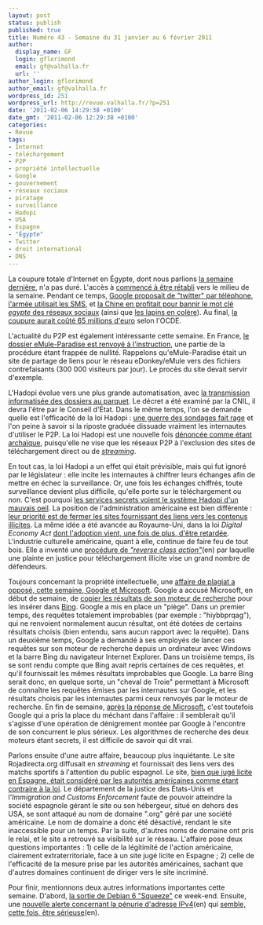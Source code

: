```yaml
---
layout: post
status: publish
published: true
title: Numéro 43 - Semaine du 31 janvier au 6 février 2011
author:
  display_name: GF
  login: gflorimond
  email: gf@valhalla.fr
  url: ''
author_login: gflorimond
author_email: gf@valhalla.fr
wordpress_id: 251
wordpress_url: http://revue.valhalla.fr/?p=251
date: '2011-02-06 14:29:38 +0100'
date_gmt: '2011-02-06 12:29:38 +0100'
categories:
- Revue
tags:
- Internet
- téléchargement
- P2P
- propriété intellectuelle
- Google
- gouvernement
- réseaux sociaux
- piratage
- surveillance
- Hadopi
- USA
- Espagne
- "Égypte"
- Twitter
- droit international
- DNS
---
```

<p>La coupure totale d'Internet en Égypte, dont nous parlions <a href="http://revue.valhalla.fr/numeros/42/">la semaine dernière</a>, n'a pas duré. L'accès à <a href="http://www.lemondeinformatique.fr/actualites/lire-l-egypte-de-retour-sur-internet-32800.html">commencé à être rétabli</a> vers le milieu de la semaine. Pendant ce temps, <a href="http://www.lemonde.fr/tiny/1473336/">Google proposait de "twitter" par téléphone</a>, <a href="http://www.numerama.com/magazine/17959-en-egypte-l-armee-et-le-gouvernement-auraient-recours-aux-sms.html">l'armée utilisait les SMS</a>, et <a href="http://www.lemonde.fr/tiny/1472887/">la Chine en profitait pour bannir le mot clé <i>egypte</i> des réseaux sociaux</a> (ainsi que <a href="http://www.rue89.com/chinatown/2011/01/30/la-censure-chinoise-chasse-les-lapins-en-colere-du-web-187272">les lapins en colère</a>).  Au final, <a href="http://www.numerama.com/magazine/17968-la-coupure-du-net-en-eacutegypte-a-coute-65-millions-d-euros.html">la coupure aurait coûté 65 millions d'euro</a> selon l'OCDE.</p>
<p>L'actualité du P2P est également intéressante cette semaine. En France, <a href="http://www.lemonde.fr/tiny/1473316/">le dossier eMule-Paradise est renvoyé à l'instruction</a>, une partie de la procédure étant frappée de nullité. Rappelons qu'eMule-Paradise était un site de partage de liens pour le réseau eDonkey/eMule vers des fichiers contrefaisants (300 000 visiteurs par jour). Le procès du site devait servir d'exemple.</p>
<p>L'Hadopi évolue vers une plus grande automatisation, avec <a href="http://www.numerama.com/magazine/17944-hadopi-vers-un-decret-pour-la-transmission-informatisee-aux-parquets.html">la transmission informatisée des dossiers au parquet</a>. Le décret a été examiné par la CNIL, il devra l'être par le Conseil d'État. Dans le même temps, l'on se demande quelle est l'efficacité de la loi Hadopi : <a href="http://www.zdnet.fr/blogs/digital-jukebox/guerre-des-sondages-autour-du-p2p-et-de-l-impact-d-hadopi-39757952.htm">une guerre des sondages fait rage</a> et l'on peine à savoir si la riposte graduée dissuade vraiment les internautes d'utiliser le P2P. La loi Hadopi est une nouvelle fois <a href="http://www.numerama.com/magazine/17957-l-archaiumlsme-de-l-hadopi-inquiete-un-depute-de-l-ump.html">dénoncée comme étant archaïque</a>, puisqu'elle ne vise que les réseaux P2P à l'exclusion des sites de téléchargement direct ou de <a href="http://www.lemonde.fr/tiny/1472942/"><i>streaming</i></a>. </p>
<p>En tout cas, la loi Hadopi a un effet qui était prévisible, mais qui fut ignoré par le législateur : elle incite les internautes à chiffrer leurs échanges afin de mettre en échec la surveillance. Or, une fois les échanges chiffrés, toute surveillance devient plus difficile, qu'elle porte sur le téléchargement ou non. C'est pourquoi <a href="http://bugbrother.blog.lemonde.fr/2011/02/04/les-services-de-renseignement-ne-disent-pas-merci-a-lhadopi">les services secrets voient le système Hadopi d'un mauvais oeil</a>. La position de l'administration américaine est bien différente : <a href="http://pro.clubic.com/legislation-loi-internet/propriete-intellectuelle/actualite-395062-contrefacons-piratage-pros-devoilent-strategies.html">leur priorité est de fermer les sites fournissant des liens vers les contenus illicites</a>. La même idée a été avancée au Royaume-Uni, dans la loi <i>Digital Economy Act</i> <a href="http://www.numerama.com/magazine/17949-la-digital-economy-act-subit-un-nouveau-retard.html">dont l'adoption vient, une fois de plus, d'être retardée</a>. L'industrie culturelle américaine, quant à elle, continue de faire feu de tout bois. Elle a inventé une <a href="http://arstechnica.com/tech-policy/news/2011/02/reverse-class-action-its-the-latest-tactic-in-the-p2p-wars.ars">procédure de <i>"reverse class action"</i></a><span class="lang">(en)</span> par laquelle une plainte en justice pour téléchargement illicite vise un grand nombre de défendeurs.</p>
<p>Toujours concernant la propriété intellectuelle, une <a href="http://www.pcinpact.com/actu/news/61680-bing-google-vol-resultat-recherche-accusation.htm">affaire de plagiat a opposé, cette semaine, Google et Microsoft</a>. Google a accusé Microsoft, en début de semaine, de <a href="http://www.lemonde.fr/tiny/1473845/">copier les résultats de son moteur de recherche</a> pour les insérer dans <a href="http://www.bing.com/">Bing</a>. Google a mis en place un "piège". Dans un premier temps, des requêtes totalement improbables (par exemple : "hiybbprqag"), qui ne renvoient normalement aucun résultat, ont été dotées de certains résultats choisis (bien entendu, sans aucun rapport avec la requête). Dans un deuxième temps, Google a demandé à ses employés de lancer ces requêtes sur son moteur de recherche depuis un ordinateur avec Windows et la barre Bing du navigateur Internet Explorer. Dans un troisième temps, ils se sont rendu compte que Bing avait repris certaines de ces requêtes, et qu'il fournissait les mêmes résultats improbables que Google. La barre Bing serait donc, en quelque sorte, un "cheval de Troie" permettant à Microsoft de connaître les requêtes émises par les internautes sur Google, et les résultats choisis par les internautes parmi ceux renvoyés par le moteur de recherche. En fin de semaine, <a href="http://www.lemondeinformatique.fr/actualites/lire-google-taxe-d-hypocrisie-quand-il-accuse-microsoft-de-le-copier-32815.html">après la réponse de Microsoft</a>, c'est toutefois Google qui a pris la place du méchant dans l'affaire : il semblerait qu'il s'agisse d'une opération de dénigrement montée par Google à l'encontre de son concurrent le plus sérieux. Les algorithmes de recherche des deux moteurs étant secrets, il est difficile de savoir qui dit vrai.</p>
<p>Parlons ensuite d'une autre affaire, beaucoup plus inquiétante. Le site Rojadirecta.org diffusait en <i>streaming</i> et fournissait des liens vers des matchs sportifs à l'attention du public espagnol. Le site, <a href="http://www.numerama.com/magazine/17946-rojadirecta-juge-legal-en-espagne-saisi-par-les-usa-maj.html">bien que jugé licite en Espagne, était considéré par les autorités américaines comme étant contraire à la loi</a>. Le département de la justice des États-Unis et l'<i>Immigration and Customs Enforcement</i> faute de pouvoir atteindre la société espagnole gérant le site ou son hébergeur, situé en dehors des USA, se sont attaqué au nom de domaine ".org" géré par une société américaine. Le nom de domaine a donc été désactivé, rendant le site inaccessible pour un temps. Par la suite, d'autres noms de domaine ont pris le relai, et le site a retrouvé sa visibilité sur le réseau. L'affaire pose deux questions importantes : 1) celle de la légitimité de l'action américaine, clairement extraterritoriale, face à un site jugé licite en Espagne ; 2) celle de l'efficacité de la mesure prise par les autorités américaines, sachant que d'autres domaines continuent de diriger vers le site incriminé.</p>
<p>Pour finir, mentionnons deux autres informations importantes cette semaine. D'abord, <a href="http://linuxfr.org/2011/02/06/27768.html">la sortie de Debian 6 "Squeeze"</a> ce week-end. Ensuite, une <a href="http://arstechnica.com/tech-policy/news/2011/02/river-of-ipv4-addresses-officially-runs-dry.ars">nouvelle alerte concernant la pénurie d'adresse IPv4</a><span class="lang">(en)</span> qui <a href="http://www.apnic.net/publications/news/2011/delegation">semble, cette fois, être sérieuse</a><span class="lang">(en)</span>.</p>
